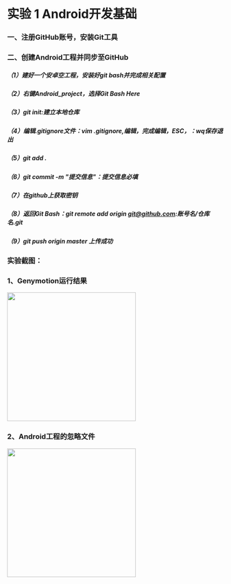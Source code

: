 # 实验 1 Android开发基础
### 一、注册GitHub账号，安装Git工具

### 二、创建Android工程并同步至GitHub
##### （1）建好一个安卓空工程，安装好git bash并完成相关配置
##### （2）右键Android_project，选择Git Bash Here
##### （3）git init:建立本地仓库
##### （4）编辑.gitignore文件：vim .gitignore,编辑，完成编辑，ESC，：wq保存退出
##### （5）git add .
##### （6）git commit -m "提交信息"：提交信息必填
##### （7）在github上获取密钥
##### （8）返回Git Bash：git remote add origin git@github.com:账号名/仓库名.git
##### （9）git push origin master 上传成功

### 实验截图：

### 1、Genymotion运行结果
<img src="https://user-images.githubusercontent.com/90902968/141693922-e39add05-4153-41f6-a1c0-d82159757d36.png" width=300>

### 2、Android工程的忽略文件

<img src="https://user-images.githubusercontent.com/90902968/141694363-838af741-fad0-4f33-b0bb-7716ff97c7e3.png" width=300>
